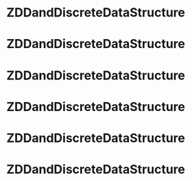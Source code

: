 # ZDDandDiscreteDataStructure 
# ZDDandDiscreteDataStructure 
# ZDDandDiscreteDataStructure 
# ZDDandDiscreteDataStructure 
# ZDDandDiscreteDataStructure 
# ZDDandDiscreteDataStructure 
